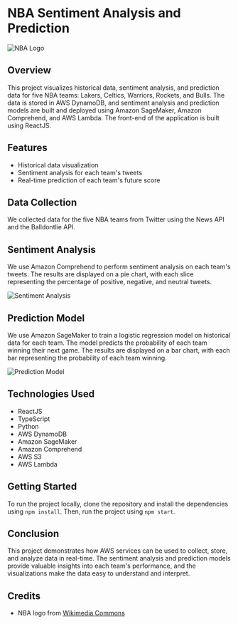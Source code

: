 # NBA Sentiment Analysis and Prediction

![NBA Logo](https://i.imgur.com/9QnhVRc.png)

## Overview

This project visualizes historical data, sentiment analysis, and prediction data for five NBA teams: Lakers, Celtics, Warriors, Rockets, and Bulls. The data is stored in AWS DynamoDB, and sentiment analysis and prediction models are built and deployed using Amazon SageMaker, Amazon Comprehend, and AWS Lambda. The front-end of the application is built using ReactJS.

## Features

- Historical data visualization
- Sentiment analysis for each team's tweets
- Real-time prediction of each team's future score

## Data Collection

We collected data for the five NBA teams from Twitter using the News API and the Balldontlie API.

## Sentiment Analysis

We use Amazon Comprehend to perform sentiment analysis on each team's tweets. The results are displayed on a pie chart, with each slice representing the percentage of positive, negative, and neutral tweets.

![Sentiment Analysis](https://i.imgur.com/hwZHeIm.png)

## Prediction Model

We use Amazon SageMaker to train a logistic regression model on historical data for each team. The model predicts the probability of each team winning their next game. The results are displayed on a bar chart, with each bar representing the probability of each team winning.

![Prediction Model](https://i.imgur.com/dFtNoz7.png)

## Technologies Used

- ReactJS
- TypeScript
- Python
- AWS DynamoDB
- Amazon SageMaker
- Amazon Comprehend
- AWS S3
- AWS Lambda

## Getting Started

To run the project locally, clone the repository and install the dependencies using `npm install`. Then, run the project using `npm start`.

## Conclusion

This project demonstrates how AWS services can be used to collect, store, and analyze data in real-time. The sentiment analysis and prediction models provide valuable insights into each team's performance, and the visualizations make the data easy to understand and interpret.

## Credits

- NBA logo from [Wikimedia Commons](https://commons.wikimedia.org/wiki/File:NBA_logo.svg)
